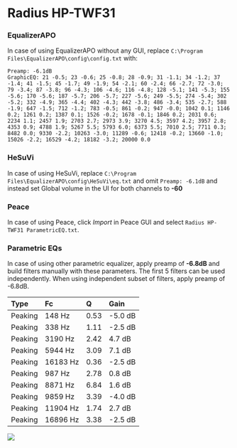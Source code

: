# Radius HP-TWF31

### EqualizerAPO
In case of using EqualizerAPO without any GUI, replace `C:\Program Files\EqualizerAPO\config\config.txt`
with:
```
Preamp: -6.1dB
GraphicEQ: 21 -0.5; 23 -0.6; 25 -0.8; 28 -0.9; 31 -1.1; 34 -1.2; 37 -1.4; 41 -1.5; 45 -1.7; 49 -1.9; 54 -2.1; 60 -2.4; 66 -2.7; 72 -3.0; 79 -3.4; 87 -3.8; 96 -4.3; 106 -4.6; 116 -4.8; 128 -5.1; 141 -5.3; 155 -5.6; 170 -5.6; 187 -5.7; 206 -5.7; 227 -5.6; 249 -5.5; 274 -5.4; 302 -5.2; 332 -4.9; 365 -4.4; 402 -4.3; 442 -3.8; 486 -3.4; 535 -2.7; 588 -1.9; 647 -1.5; 712 -1.2; 783 -0.5; 861 -0.2; 947 -0.0; 1042 0.1; 1146 0.2; 1261 0.2; 1387 0.1; 1526 -0.2; 1678 -0.1; 1846 0.2; 2031 0.6; 2234 1.1; 2457 1.9; 2703 2.7; 2973 3.9; 3270 4.5; 3597 4.2; 3957 2.8; 4353 0.9; 4788 1.9; 5267 5.5; 5793 6.0; 6373 5.5; 7010 2.5; 7711 0.3; 8482 0.0; 9330 -2.2; 10263 -3.0; 11289 -0.6; 12418 -0.2; 13660 -1.0; 15026 -2.2; 16529 -4.2; 18182 -3.2; 20000 0.0
```

### HeSuVi
In case of using HeSuVi, replace `C:\Program Files\EqualizerAPO\config\HeSuVi\eq.txt` and omit `Preamp:
-6.1dB` and instead set Global volume in the UI for both channels to **-60**

### Peace
In case of using Peace, click *Import* in Peace GUI and select `Radius HP-TWF31 ParametricEQ.txt`.

### Parametric EQs
In case of using other parametric equalizer, apply preamp of **-6.8dB** and build filters manually
with these parameters. The first 5 filters can be used independently.
When using independent subset of filters, apply preamp of -6.8dB.

| Type    | Fc       |    Q | Gain    |
|:--------|:---------|:-----|:--------|
| Peaking | 148 Hz   | 0.53 | -5.0 dB |
| Peaking | 338 Hz   | 1.11 | -2.5 dB |
| Peaking | 3190 Hz  | 2.42 | 4.7 dB  |
| Peaking | 5944 Hz  | 3.09 | 7.1 dB  |
| Peaking | 16183 Hz | 0.36 | -2.5 dB |
| Peaking | 987 Hz   | 2.78 | 0.8 dB  |
| Peaking | 8871 Hz  | 6.84 | 1.6 dB  |
| Peaking | 9859 Hz  | 3.39 | -4.0 dB |
| Peaking | 11904 Hz | 1.74 | 2.7 dB  |
| Peaking | 16896 Hz | 3.38 | -2.5 dB |

![](https://raw.githubusercontent.com/jaakkopasanen/AutoEq/master/results/innerfidelity/sbaf-serious/Radius%20HP-TWF31/Radius%20HP-TWF31.png)